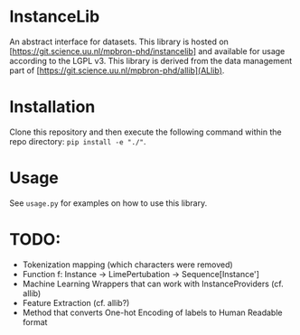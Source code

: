 # InstanceLib

An abstract interface for datasets.
This library is hosted on [https://git.science.uu.nl/mpbron-phd/instancelib] and available for usage according to the LGPL v3. 
This library is derived from the data management part of [https://git.science.uu.nl/mpbron-phd/allib](ALlib). 

# Installation
Clone this repository and then execute the following command within the repo directory:
`pip install -e "./"`.

# Usage
See `usage.py` for examples on how to use this library. 

# TODO: 
- Tokenization mapping (which characters were removed)
- Function f: Instance -> LimePertubation -> Sequence[Instance']
- Machine Learning Wrappers that can work with InstanceProviders (cf. allib)
- Feature Extraction (cf. allib?)
- Method that converts One-hot Encoding of labels to Human Readable format


